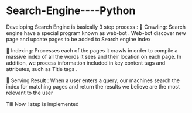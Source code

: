 Search-Engine----Python
=======================

Developing Search Engine is basically 3 step process :
  Crawling:  Search engine have a special program known as web-bot . Web-bot discover 
new page and update pages to be added to Search engine index

  Indexing:  Processes each of the pages it crawls in order to compile a massive index of all the 
words it sees and their location on each page. In addition, we process information included in key 
content tags and attributes, such as Title tags .

  Serving Result : When a user enters a query, our machines search the index for matching 
pages and return the results we believe are the most relevant to the user

TIll Now ! step is implemented